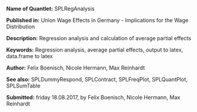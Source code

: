 **Name of Quantlet:** SPLRegAnalysis

**Published in:**     Union Wage Effects in Germany - Implications for the Wage Distribution

**Description:**      Regression analysis and calculation of average partial effects

**Keywords:**         Regression analysis, average partial effects, output to latex, data.frame to latex 

**Author:**           Felix Boenisch, Nicole Hermann, Max Reinhardt

**See also:**         SPLDummyRespond, SPLContract, SPLFreqPlot, SPLQuantPlot, SPLSumTable

**Submitted:** friday 18.08.2017, by Felix Boenisch, Nicole Hermann, Max Reinhardt